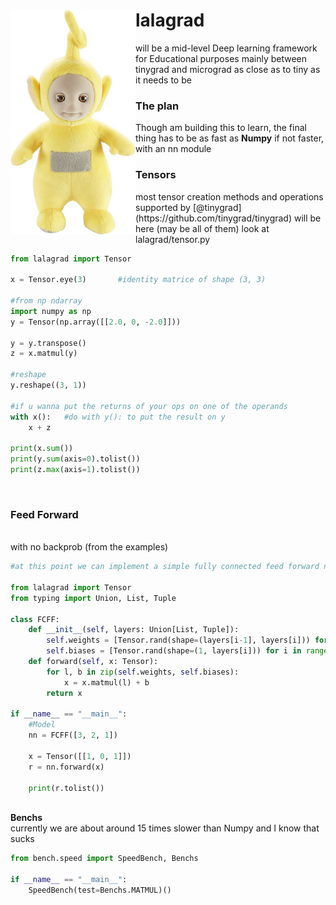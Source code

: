 <img style="float: left" src=./lalagrad/utils/img/lala.jpeg alt=drawing width=200/>
<b><h1>lalagrad</h1></b> will be a mid-level Deep learning framework for Educational purposes mainly
between tinygrad and micrograd as close as to tiny as it needs to be

<h3><b>The plan</b></h3>
Though am building this to learn, the final thing has to be as fast as <b>Numpy</b> if not faster, with an nn module<br>

<h3><b>Tensors</b></h3>
most tensor creation methods and operations supported by [@tinygrad](https://github.com/tinygrad/tinygrad) will be here (may be all of them) look at lalagrad/tensor.py

```python
from lalagrad import Tensor

x = Tensor.eye(3)       #identity matrice of shape (3, 3)

#from np ndarray
import numpy as np
y = Tensor(np.array([[2.0, 0, -2.0]]))

y = y.transpose()
z = x.matmul(y)

#reshape
y.reshape((3, 1))

#if u wanna put the returns of your ops on one of the operands
with x():   #do with y(): to put the result on y
    x + z
    
print(x.sum())
print(y.sum(axis=0).tolist())
print(z.max(axis=1).tolist())                  
```

<br>
<h3><b>Feed Forward </b></h3><br>
with no backprob  (from the examples)


```python
#at this point we can implement a simple fully connected feed forward nn without backprop

from lalagrad import Tensor
from typing import Union, List, Tuple

class FCFF:
    def __init__(self, layers: Union[List, Tuple]):
        self.weights = [Tensor.rand(shape=(layers[i-1], layers[i])) for i in range(1, len(layers))]
        self.biases = [Tensor.rand(shape=(1, layers[i])) for i in range(1, len(layers))]
    def forward(self, x: Tensor):
        for l, b in zip(self.weights, self.biases):
            x = x.matmul(l) + b
        return x
    
if __name__ == "__main__":
    #Model
    nn = FCFF([3, 2, 1])

    x = Tensor([[1, 0, 1]])
    r = nn.forward(x)
    
    print(r.tolist()) 
```

<br><b>Benchs</b><br>
currently we are about around 15 times slower than Numpy and I know that sucks

```python
from bench.speed import SpeedBench, Benchs

if __name__ == "__main__":
    SpeedBench(test=Benchs.MATMUL)()
```
